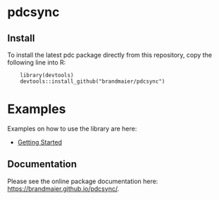 # pdcsync

## Install

To install the latest pdc package directly from this repository, copy
the following line into R:

        library(devtools)
        devtools::install_github("brandmaier/pdcsync")

# Examples

Examples on how to use the library are here:

-   [Getting
    Started](https://brandmaier.github.io/pdcsync/articles/getting_started.html)

## Documentation

Please see the online package documentation here:
<https://brandmaier.github.io/pdcsync/>.

